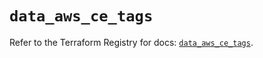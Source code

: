 # `data_aws_ce_tags`

Refer to the Terraform Registry for docs: [`data_aws_ce_tags`](https://registry.terraform.io/providers/hashicorp/aws/4.67.0/docs/data-sources/ce_tags).
